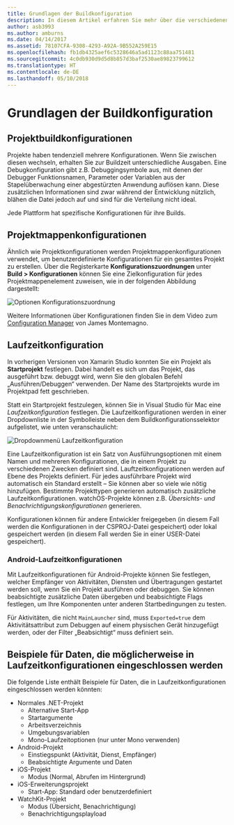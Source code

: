 ```yaml
---
title: Grundlagen der Buildkonfiguration
description: In diesem Artikel erfahren Sie mehr über die verschiedenen Buildkonfigurationen in Visual Studio für Mac.
author: asb3993
ms.author: amburns
ms.date: 04/14/2017
ms.assetid: 78107CFA-9308-4293-A92A-9B552A259E15
ms.openlocfilehash: fb1db4325aef6c5328646a5ad1123c88aa751481
ms.sourcegitcommit: 4c0db930d9d5d8b857d3baf2530ae89823799612
ms.translationtype: HT
ms.contentlocale: de-DE
ms.lasthandoff: 05/10/2018
---
```

# <a name="understanding-build-configurations"></a>Grundlagen der Buildkonfiguration

## <a name="project-build-configurations"></a>Projektbuildkonfigurationen 

Projekte haben tendenziell mehrere Konfigurationen. Wenn Sie zwischen diesen wechseln, erhalten Sie zur Buildzeit unterschiedliche Ausgaben. Eine Debugkonfiguration gibt z.B. Debuggingsymbole aus, mit denen der Debugger Funktionsnamen, Parameter oder Variablen aus der Stapelüberwachung einer abgestürzten Anwendung auflösen kann. Diese zusätzlichen Informationen sind zwar während der Entwicklung nützlich, blähen die Datei jedoch auf und sind für die Verteilung nicht ideal.

Jede Plattform hat spezifische Konfigurationen für ihre Builds. 

## <a name="solution-configurations"></a>Projektmappenkonfigurationen

Ähnlich wie Projektkonfigurationen werden Projektmappenkonfigurationen verwendet, um benutzerdefinierte Konfigurationen für ein gesamtes Projekt zu erstellen. Über die Registerkarte **Konfigurationszuordnungen** unter **Build > Konfigurationen** können Sie eine Zielkonfiguration für jedes Projektmappenelement zuweisen, wie in der folgenden Abbildung dargestellt:


 ![Optionen Konfigurationszuordnung](media/projects-and-solutions-image3.png)

Weitere Informationen über Konfigurationen finden Sie in dem Video zum [Configuration Manager](https://www.youtube.com/watch?v=tjSdkqYh5Vg) von James Montemagno.

## <a name="run-configuration"></a>Laufzeitkonfiguration

In vorherigen Versionen von Xamarin Studio konnten Sie ein Projekt als **Startprojekt** festlegen. Dabei handelt es sich um das Projekt, das ausgeführt bzw. debuggt wird, wenn Sie den globalen Befehl „Ausführen/Debuggen“ verwenden. Der Name des Startprojekts wurde im Projektpad fett geschrieben.

Statt ein Startprojekt festzulegen, können Sie in Visual Studio für Mac eine _Laufzeitkonfiguration_ festlegen. Die Laufzeitkonfigurationen werden in einer Dropdownliste in der Symbolleiste neben dem Buildkonfigurationsselektor aufgelistet, wie unten veranschaulicht:

 ![Dropdownmenü Laufzeitkonfiguration](media/projects-and-solutions-image8.png)

Eine Laufzeitkonfiguration ist ein Satz von Ausführungsoptionen mit einem Namen und mehreren Konfigurationen, die in einem Projekt zu verschiedenen Zwecken definiert sind. Lauftzeitkonfigurationen werden auf Ebene des Projekts definiert. Für jedes ausführbare Projekt wird automatisch ein Standard erstellt – Sie können aber so viele wie nötig hinzufügen. Bestimmte Projekttypen generieren automatisch zusätzliche Laufzeitkonfigurationen. watchOS-Projekte können z.B. _Übersichts- und Benachrichtigungskonfigurationen_ generieren. 
 
Konfigurationen können für andere Entwickler freigegeben (in diesem Fall werden die Konfigurationen in der CSPROJ-Datei gespeichert) oder lokal gespeichert werden (in diesem Fall werden Sie in einer USER-Datei gespeichert).

### <a name="android-run-configurations"></a>Android-Laufzeitkonfigurationen
 
Mit Laufzeitkonfigurationen für Android-Projekte können Sie festlegen, welcher Empfänger von Aktivitäten, Diensten und Übertragungen gestartet werden soll, wenn Sie ein Projekt ausführen oder debuggen. Sie können beabsichtigte zusätzliche Daten übergeben und beabsichtigte Flags festlegen, um Ihre Komponenten unter anderen Startbedingungen zu testen.

Für Aktivitäten, die nicht `MainLauncher` sind, muss `Exported=true` dem Aktivitätsattribut zum Debuggen auf einem physischen Gerät hinzugefügt werden, oder der Filter „Beabsichtigt“ muss definiert sein.

## <a name="examples-of-data-that-might-be-included-in-run-configurations"></a>Beispiele für Daten, die möglicherweise in Laufzeitkonfigurationen eingeschlossen werden

Die folgende Liste enthält Beispiele für Daten, die in Laufzeitkonfigurationen eingeschlossen werden könnten:

* Normales .NET-Projekt
    * Alternative Start-App
    * Startargumente
    * Arbeitsverzeichnis
    * Umgebungsvariablen
    * Mono-Laufzeitoptionen (nur unter Mono verwenden)
* Android-Projekt
    * Einstiegspunkt (Aktivität, Dienst, Empfänger)
    * Beabsichtigte Argumente und Daten
* iOS-Projekt
    * Modus (Normal, Abrufen im Hintergrund)
* iOS-Erweiterungsprojekt
    * Start-App: Standard oder benutzerdefiniert
* WatchKit-Projekt
    * Modus (Übersicht, Benachrichtigung)
    * Benachrichtigungsplayload
